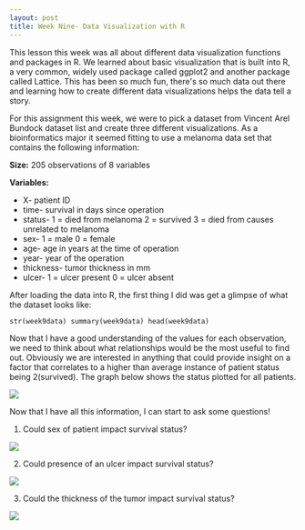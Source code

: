 ```yaml
---
layout: post
title: Week Nine- Data Visualization with R
---
```


This lesson this week was all about different data visualization functions and packages in R. We learned about basic visualization that is built into R, a very common, widely used package called ggplot2 and another package called Lattice. This has been so much fun, there's so much data out there and learning how to create different data visualizations helps the data tell a story.

For this assignment this week, we were to pick a dataset from Vincent Arel Bundock dataset list and create three different visualizations. As a bioinformatics major it seemed fitting to use a melanoma data set that contains the following information:

**Size:** 205 observations of 8 variables

**Variables:**
* X- patient ID
* time- survival in days since operation
* status- 1 = died from melanoma 2 = survived 3 = died from causes unrelated to melanoma
* sex- 1 = male 0 = female
* age- age in years at the time of operation
* year- year of the operation
* thickness- tumor thickness in mm
* ulcer- 1 = ulcer present 0 = ulcer absent

After loading the data into R, the first thing I did was get a glimpse of what the dataset looks like:

`str(week9data)
summary(week9data)
head(week9data)`

Now that I have a good understanding of the values for each observation, we need to think about what relationships would be the most useful to find out. Obviously we are interested in anything that could provide insight on a factor that correlates to a higher than average instance of patient status being 2(survived). The graph below shows the status plotted for all patients.

![](https://imgur.com/7KrCyj8)

Now that I have all this information, I can start to ask some questions!

1. Could sex of patient impact survival status?

![](https://imgur.com/b4MU4oz)

2. Could presence of an ulcer impact survival status?

![](https://imgur.com/yiBekBM)

3. Could the thickness of the tumor impact survival status?

![](https://imgur.com/BB2F0wd)
